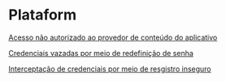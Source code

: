 # Plataform

[Acesso não autorizado ao provedor de conteúdo do aplicativo](Acesso_não_autorizado_ao_provedor_de_conteúdo_do_aplicativo.md)

[Credenciais vazadas por meio de redefinição de senha](Credenciais_vazadas_por_meio_de_redefinição_de_senha.md)

[Interceptação de credenciais por meio de resgistro inseguro](Interceptação_de_credenciais_por_meio_de_resgistro_inseguro.md)
